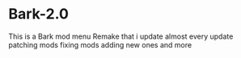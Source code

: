 # Bark-2.0
This is a Bark mod menu Remake that i update almost every update patching mods fixing mods adding new ones and more
